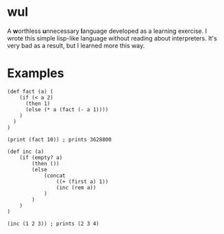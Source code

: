 wul
========
A **w**orthless **u**nnecessary **l**anguage developed as a learning exercise. I wrote this simple lisp-like language without reading about interpreters. It's very bad as a result, but I learned more this way.

Examples
=======
```
(def fact (a) (
	(if (< a 2) 
	  (then 1)
	  (else (* a (fact (- a 1))))
	)
  )
)

(print (fact 10)) ; prints 3628800
```

```
(def inc (a) 
	(if (empty? a) 
		(then ()) 
		(else 
			(concat 
				((+ (first a) 1)) 
				(inc (rem a))
			)
		)
	)
)

(inc (1 2 3)) ; prints (2 3 4)
```
